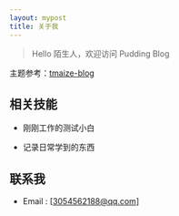 ```yaml
---
layout: mypost
title: 关于我
---
```


> Hello 陌生人，欢迎访问 Pudding Blog

主题参考：[tmaize-blog](https://github.com/TMaize/tmaize-blog)

## 相关技能

- 刚刚工作的测试小白

- 记录日常学到的东西

## 联系我

- Email&nbsp;: [3054562188@qq.com]

